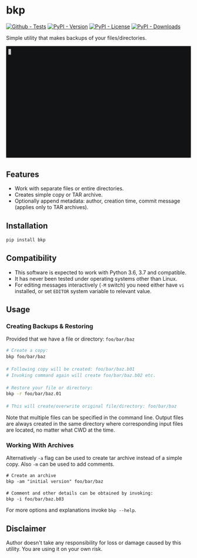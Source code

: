 # bkp
[![Github - Tests](https://github.com/gergelyk/bkp/actions/workflows/tests.yml/badge.svg)](https://github.com/gergelyk/bkp/actions)
[![PyPI - Version](https://img.shields.io/pypi/v/bkp)](https://pypi.org/project/bkp/)
[![PyPI - License](https://img.shields.io/pypi/l/bkp)](https://opensource.org/license/mit)
[![PyPI - Downloads](https://img.shields.io/pypi/dm/bkp)](https://pypistats.org/packages/bkp)


Simple utility that makes backups of your files/directories.

![](docs/demo.gif)

## Features

* Work with separate files or entire directories.
* Creates simple copy or TAR archive.
* Optionally append metadata: author, creation time, commit message (applies only to TAR archives).

## Installation

```python
pip install bkp
```

## Compatibility

* This software is expected to work with Python 3.6, 3.7 and compatible.
* It has never been tested under operating systems other than Linux.
* For editing messages interactively (``-M`` switch) you need either have `vi` installed, or set ``EDITOR`` system variable to relevant value.

## Usage

### Creating Backups & Restoring

Provided that we have a file or directory: `foo/bar/baz`

```sh
# Create a copy:   
bkp foo/bar/baz

# Following copy will be created: foo/bar/baz.b01
# Invoking command again will create foo/bar/baz.b02 etc.

# Restore your file or directory:
bkp -r foo/bar/baz.01

# This will create/overwrite original file/directory: foo/bar/baz
```

Note that multiple files can be specified in the command line. Output files are always created in the same directory where corresponding input files are located, no matter what CWD at the time.

### Working With Archives

Alternatively `-a` flag can be used to create tar archive instead of a simple copy. Also `-m` can be used to add comments.

```
# Create an archive
bkp -am "initial version" foo/bar/baz

# Comment and other details can be obtained by invoking:
bkp -i foo/bar/baz.b03
```

For more options and explanations invoke `bkp --help`.

## Disclaimer

Author doesn't take any responsibility for loss or damage caused by this utility. You are using it on your own risk.
